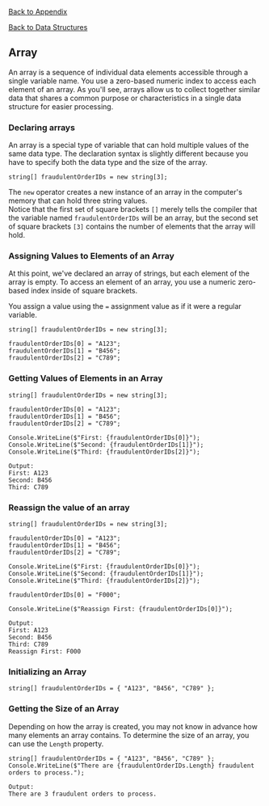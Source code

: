 <a href="../README.md">Back to Appendix</a>

<a href="Data_structures.md">Back to Data Structures</a>

## Array 

An array is a sequence of individual data elements accessible through a single variable name. You use a zero-based numeric index to access each element of an array. As you'll see, arrays allow us to collect together similar data that shares a common purpose or characteristics in a single data structure for easier processing.

### Declaring arrays
An array is a special type of variable that can hold multiple values of the same data type. The declaration syntax is slightly different because you have to specify both the data type and the size of the array.

```
string[] fraudulentOrderIDs = new string[3];
```

The ```new``` operator creates a new instance of an array in the computer's memory that can hold three string values.<br>
Notice that the first set of square brackets ```[]``` merely tells the compiler that the variable named ```fraudulentOrderIDs``` will be an array, but the second set of square brackets ```[3]``` contains the number of elements that the array will hold.

### Assigning Values to Elements of an Array

At this point, we've declared an array of strings, but each element of the array is empty. To access an element of an array, you use a numeric zero-based index inside of square brackets.

You assign a value using the ```=``` assignment value as if it were a regular variable.

```
string[] fraudulentOrderIDs = new string[3];

fraudulentOrderIDs[0] = "A123";
fraudulentOrderIDs[1] = "B456";
fraudulentOrderIDs[2] = "C789";
```

### Getting Values of Elements in an Array

```
string[] fraudulentOrderIDs = new string[3];

fraudulentOrderIDs[0] = "A123";
fraudulentOrderIDs[1] = "B456";
fraudulentOrderIDs[2] = "C789";

Console.WriteLine($"First: {fraudulentOrderIDs[0]}");
Console.WriteLine($"Second: {fraudulentOrderIDs[1]}");
Console.WriteLine($"Third: {fraudulentOrderIDs[2]}");

Output:
First: A123
Second: B456
Third: C789
```

### Reassign the value of an array

```
string[] fraudulentOrderIDs = new string[3];

fraudulentOrderIDs[0] = "A123";
fraudulentOrderIDs[1] = "B456";
fraudulentOrderIDs[2] = "C789";

Console.WriteLine($"First: {fraudulentOrderIDs[0]}");
Console.WriteLine($"Second: {fraudulentOrderIDs[1]}");
Console.WriteLine($"Third: {fraudulentOrderIDs[2]}");

fraudulentOrderIDs[0] = "F000";

Console.WriteLine($"Reassign First: {fraudulentOrderIDs[0]}");

Output:
First: A123
Second: B456
Third: C789
Reassign First: F000
```

### Initializing an Array

```
string[] fraudulentOrderIDs = { "A123", "B456", "C789" };
```

### Getting the Size of an Array

Depending on how the array is created, you may not know in advance how many elements an array contains. To determine the size of an array, you can use the ```Length``` property.

```
string[] fraudulentOrderIDs = { "A123", "B456", "C789" };
Console.WriteLine($"There are {fraudulentOrderIDs.Length} fraudulent orders to process.");

Output:
There are 3 fraudulent orders to process.
```




